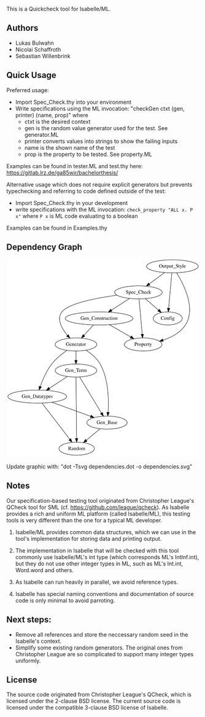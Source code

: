 This is a Quickcheck tool for Isabelle/ML.

## Authors
- Lukas Bulwahn
- Nicolai Schaffroth
- Sebastian Willenbrink

## Quick Usage
Preferred usage:
- Import Spec_Check.thy into your environment
- Write specifications using the ML invocation: "checkGen ctxt (gen, printer) (name, prop)" where
  * ctxt is the desired context
  * gen is the random value generator used for the test. See generator.ML
  * printer converts values into strings to show the failing inputs
  * name is the shown name of the test
  * prop is the property to be tested. See property.ML

Examples can be found in tester.ML and test.thy here: https://gitlab.lrz.de/ga85wir/bachelorthesis/
  

Alternative usage which does not require explicit generators but prevents typechecking and referring to code defined outside of the test:
- Import Spec_Check.thy in your development
- write specifications with the ML invocation: `check_property "ALL x. P x"` where `P x` is ML code evaluating to a boolean

Examples can be found in Examples.thy
      
## Dependency Graph      
![Dependency Graph](./dependencies.svg)

Update graphic with: "dot -Tsvg dependencies.dot -o dependencies.svg"

## Notes

Our specification-based testing tool originated from Christopher League's
QCheck tool for SML (cf. https://github.com/league/qcheck). As Isabelle
provides a rich and uniform ML platform (called Isabelle/ML), this
testing tools is very different than the one for a typical ML developer.

1. Isabelle/ML provides common data structures, which we can use in the
tool's implementation for storing data and printing output.

2. The implementation in Isabelle that will be checked with this tool
commonly use Isabelle/ML's int type (which corresponds ML's IntInf.int),
but they do not use other integer types in ML, such as ML's Int.int,
Word.word and others.

3. As Isabelle can run heavily in parallel, we avoid reference types.

4. Isabelle has special naming conventions and documentation of source
code is only minimal to avoid parroting.

## Next steps:
  - Remove all references and store the neccessary random seed in the
    Isabelle's context.
  - Simplify some existing random generators.
    The original ones from Christopher League are so complicated to
    support many integer types uniformly.

## License

  The source code originated from Christopher League's QCheck, which is
  licensed under the 2-clause BSD license. The current source code is
  licensed under the compatible 3-clause BSD license of Isabelle.

